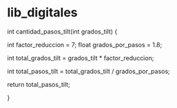 # lib_digitales
int cantidad_pasos_tilt(int  grados_tilt) {

  int factor_reduccion = 7;
  float grados_por_pasos = 1.8;

  int total_grados_tilt = grados_tilt * factor_reduccion;

  int total_pasos_tilt = total_grados_tilt / grados_por_pasos;

  return total_pasos_tilt;

}
